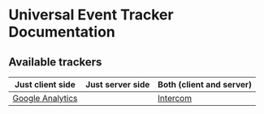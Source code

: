 # Universal Event Tracker Documentation

## Available trackers

Just client side               | Just server side | Both (client and server)
------------------------------ | ---------------- | ------------------------
[Google Analytics](ga.md)      |                  | [Intercom](intercom.md)
